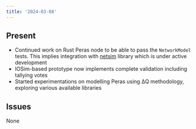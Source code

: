 ```yaml
---
title: '2024-03-08'
---
```


## Present

* Continued work on Rust Peras node to be able to pass the `NetworkModel` tests. This implies integration with [netsim](https://github.com/input-output-hk/ce-netsim) library which is under active development
* IOSim-based prototype now implements complete validation including tallying votes
* Started experimentations on modelling Peras using ΔQ methodology, exploring various available libraries

## Issues

None

